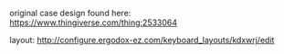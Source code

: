  original case design found here: https://www.thingiverse.com/thing:2533064
 
 layout: http://configure.ergodox-ez.com/keyboard_layouts/kdxwrj/edit
